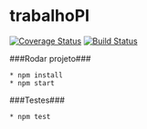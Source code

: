 # trabalhoPI

[![Coverage Status](https://coveralls.io/repos/jefersondeoliveira/trabalhoPI/badge.svg)](https://coveralls.io/r/jefersondeoliveira/trabalhoPI)
[![Build Status](https://travis-ci.org/jefersondeoliveira/trabalhoPI.svg?branch=master)](https://travis-ci.org/jefersondeoliveira/trabalhoPI)


###Rodar projeto###
```
* npm install
* npm start

```
###Testes###
```
* npm test
```
